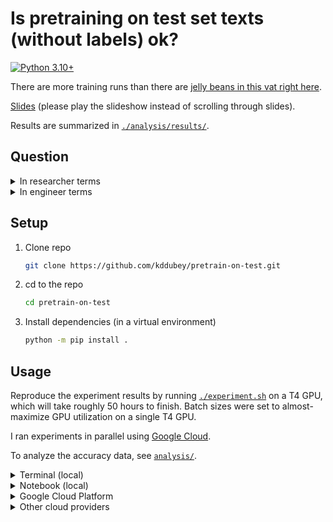 # Is pretraining on test set texts (without labels) ok?

[![Python 3.10+](https://img.shields.io/badge/python-3.10+-blue.svg?logo=python&style=for-the-badge)](https://www.python.org/downloads/release/python-3100/)

There are more training runs than there are [jelly beans in this vat right
here](https://www.youtube.com/watch?v=CCvVEszRiDI&t=225s).

[Slides](https://docs.google.com/presentation/d/1WiaTOMplciOHM3qp6FTu5BYRlDdlrRI5A5ayOLaBEUA/edit?usp=sharing)
(please play the slideshow instead of scrolling through slides).

Results are summarized in [`./analysis/results/`](./analysis/results/).


## Question

<details>
<summary>In researcher terms</summary>

There's a new, hot, few-shot, NLP benchmark on the block. Alice submits her model to the
leaderboard and gets SOTA accuracy $x$. Bob submits a model which he pretrained on
*unlabeled* text from the test set, and gets accuracy $x + \epsilon$. Bob gets all the
glory. Alice disputes his score. She says he used test set data, a big no-no. Alice
argues that had Bob pretrained on text which is statistically independent of the test
data, his score would be lower. Bob counters that he didn't use test set labels, so his
score is valid. Who is right, Alice or Bob?

</details>

<details>
<summary>In engineer terms</summary>

> Andy: Hey team, I'm lookin at the notebook for our new model by @Barbie, and I see:

```python
    test_set_accuracy = (
        llm
        .pretrain(df_test["text"])
        .train(df_train["text"], df_train["label"])
        .evaluate(df_test["text"], df_test["label"])
    )
```

> Barbie: it should be fine bc i didnt do:

```python
    llm.train(df_test["text"], df_test["label"])
```

> Andy: Interesting. I'm not sure if it's ok to pretrain on unlabeled test set
> text like that. Could `test_set_accuracy` be higher than what we'll see in production?

> Barbie: 🤔

</details>

## Setup

1. Clone repo

   ```bash
   git clone https://github.com/kddubey/pretrain-on-test.git
   ```

2. cd to the repo

   ```bash
   cd pretrain-on-test
   ```

3. Install dependencies (in a virtual environment)

   ```bash
   python -m pip install .
   ```


## Usage

Reproduce the experiment results by running [`./experiment.sh`](./experiment.sh) on a T4
GPU, which will take roughly 50 hours to finish. Batch sizes were set to almost-maximize
GPU utilization on a single T4 GPU.

I ran experiments in parallel using [Google
Cloud](https://github.com/kddubey/pretrain-on-test/tree/main/cloud_scripts/gcp).

To analyze the accuracy data, see [`analysis/`](./analysis/).


<details>
<summary>Terminal (local)</summary>

```bash
python run.py --help
```

For a quick, CPU-friendly, local run:

```bash
./experiment_mini.sh
```

</details>


<details>
<summary>Notebook (local)</summary>

The terminal output is quite verbose. For minimal but sufficient info, run this
in a notebook.

```python
from run import run, Experiment

experiment = Experiment(lm_type="bert", dataset_names=...)
run(experiment)
```

For a quick, CPU-friendly, local run:

```python
from run import run, Experiment

experiment = Experiment(
    lm_type="bert-tiny",
    dataset_names=["ag_news", "SetFit/amazon_counterfactual_en"],
    num_subsamples=1,
    num_train=10,
    num_test=10,
    num_train_epochs_classification=1,
    num_train_epochs_pretrain=1,
    per_device_train_batch_size_pretrain=4,
    per_device_train_batch_size_classification=4,
    per_device_eval_batch_size_classification=4,
)

run(experiment)
```

</details>


<details>
<summary>Google Cloud Platform</summary>

[`cloud_scripts/gcp`](./cloud_scripts/gcp)

</details>


<details>
<summary>Other cloud providers</summary>

Other cloud providers are not yet supported, sorry.

To support them, implement logging and file uploading functionality. See
[`cloud.py`](./cloud.py).

You'll probably find
[`./cloud_scripts/_setup_python_env.sh`](./cloud_scripts/_setup_python_env.sh) useful
for cloud runs. Note that it assumes that the bucket name is
`pretrain-on-test-accuracies`, and that the GPU image you're using already has Python
3.10+, pip, and venv/conda on it.

</details>

